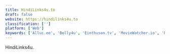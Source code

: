 ```yaml
---
title: HindiLinks4u.to
draft: false 
website: https://hindilinks4u.to
classification: ['']
platform: ['Web']
keywords: ['Alluc.ee', 'Bolly4u', 'Einthusan.tv', 'MovieWatcher.io', 'Pahe', 'Stagevu']
---
```

HindiLinks4u.